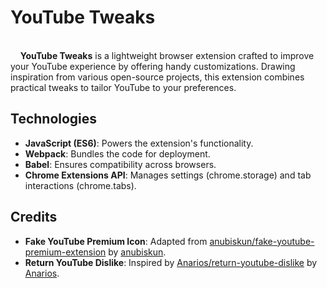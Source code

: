 <h1>YouTube Tweaks</h1>
<p style="white-space: pre-wrap;">
    <strong>YouTube Tweaks</strong> is a lightweight browser extension crafted to improve your YouTube experience by offering handy customizations. Drawing inspiration from various open-source projects, this extension combines practical tweaks to tailor YouTube to your preferences.
</p>

<h2>Technologies</h2>
<ul>
    <li><strong>JavaScript (ES6)</strong>: Powers the extension's functionality.</li>
    <li><strong>Webpack</strong>: Bundles the code for deployment.</li>
    <li><strong>Babel</strong>: Ensures compatibility across browsers.</li>
    <li><strong>Chrome Extensions API</strong>: Manages settings (chrome.storage) and tab interactions (chrome.tabs).</li>
</ul>

<h2>Credits</h2>
<ul>
    <li>
        <strong>Fake YouTube Premium Icon</strong>: Adapted from <a href="https://github.com/anubiskun/fake-youtube-premium-extension" target="_blank" rel="noopener noreferrer">anubiskun/fake-youtube-premium-extension</a> by <a href="https://github.com/anubiskun" target="_blank" rel="noopener noreferrer">anubiskun</a>.
    </li>
    <li>
        <strong>Return YouTube Dislike</strong>: Inspired by <a href="https://github.com/Anarios/return-youtube-dislike" target="_blank" rel="noopener noreferrer">Anarios/return-youtube-dislike</a> by <a href="https://github.com/Anarios" target="_blank" rel="noopener noreferrer">Anarios</a>.
    </li>
</ul>
